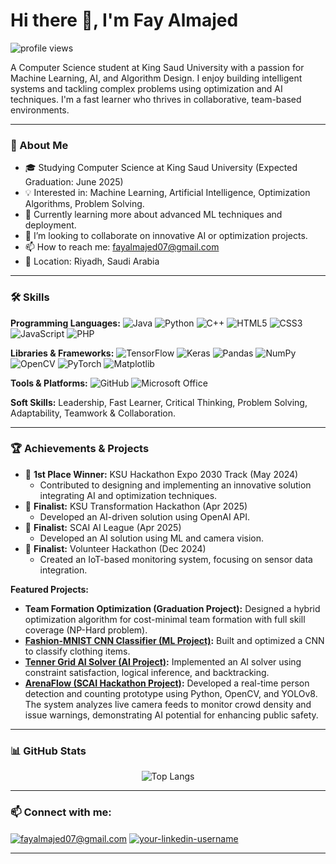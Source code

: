 # Hi there 👋, I'm Fay Almajed 

<p align="left"> <img src="https://komarev.com/ghpvc/?username=mimihime0&label=Profile%20views&color=0e75b6&style=flat" alt="profile views" /> </p>

A Computer Science student at King Saud University with a passion for Machine Learning, AI, and Algorithm Design. I enjoy building intelligent systems and tackling complex problems using optimization and AI techniques. I'm a fast learner who thrives in collaborative, team-based environments.

---

### 🚀 About Me

* 🎓 Studying Computer Science at King Saud University (Expected Graduation: June 2025) 
* 💡 Interested in: Machine Learning, Artificial Intelligence, Optimization Algorithms, Problem Solving.
* 🌱 Currently learning more about advanced ML techniques and deployment.
* 👯 I’m looking to collaborate on innovative AI or optimization projects.
* 📫 How to reach me: fayalmajed07@gmail.com 
* 📍 Location: Riyadh, Saudi Arabia 

---

### 🛠️ Skills

**Programming Languages:**
![Java](https://img.shields.io/badge/Java-ED8B00?style=for-the-badge&logo=openjdk&logoColor=white)
![Python](https://img.shields.io/badge/Python-3776AB?style=for-the-badge&logo=python&logoColor=white)
![C++](https://img.shields.io/badge/C%2B%2B-00599C?style=for-the-badge&logo=c%2B%2B&logoColor=white)
![HTML5](https://img.shields.io/badge/HTML5-E34F26?style=for-the-badge&logo=html5&logoColor=white)
![CSS3](https://img.shields.io/badge/CSS3-1572B6?style=for-the-badge&logo=css3&logoColor=white)
![JavaScript](https://img.shields.io/badge/JavaScript-F7DF1E?style=for-the-badge&logo=javascript&logoColor=black)
![PHP](https://img.shields.io/badge/PHP-777BB4?style=for-the-badge&logo=php&logoColor=white)

**Libraries & Frameworks:**
![TensorFlow](https://img.shields.io/badge/TensorFlow-%23FF6F00.svg?style=for-the-badge&logo=TensorFlow&logoColor=white)
![Keras](https://img.shields.io/badge/Keras-%23D00000.svg?style=for-the-badge&logo=Keras&logoColor=white)
![Pandas](https://img.shields.io/badge/pandas-%23150458.svg?style=for-the-badge&logo=pandas&logoColor=white)
![NumPy](https://img.shields.io/badge/numpy-%23013243.svg?style=for-the-badge&logo=numpy&logoColor=white)
![OpenCV](https://img.shields.io/badge/OpenCV-272822?style=for-the-badge&logo=opencv&logoColor=white)
![PyTorch](https://img.shields.io/badge/PyTorch-%23EE4C2C.svg?style=for-the-badge&logo=PyTorch&logoColor=white)
![Matplotlib](https://img.shields.io/badge/Matplotlib-%23ffffff.svg?style=for-the-badge&logo=Matplotlib&logoColor=black)

**Tools & Platforms:**
![GitHub](https://img.shields.io/badge/GitHub-100000?style=for-the-badge&logo=github&logoColor=white)
![Microsoft Office](https://img.shields.io/badge/Microsoft_Office-D83B01?style=for-the-badge&logo=microsoft-office&logoColor=white)

**Soft Skills:**
Leadership, Fast Learner, Critical Thinking, Problem Solving, Adaptability, Teamwork & Collaboration.

---

### 🏆 Achievements & Projects

* 🥇 **1st Place Winner:** KSU Hackathon Expo 2030 Track (May 2024) 
    * Contributed to designing and implementing an innovative solution integrating AI and optimization techniques. 
* 🏅 **Finalist:** KSU Transformation Hackathon (Apr 2025) 
    * Developed an AI-driven solution using OpenAI API. 
* 🏅 **Finalist:** SCAI AI League (Apr 2025)
    * Developed an AI solution using ML and camera vision.
* 🏅 **Finalist:** Volunteer Hackathon (Dec 2024) 
    * Created an IoT-based monitoring system, focusing on sensor data integration. 

**Featured Projects:**

* **Team Formation Optimization (Graduation Project):** Designed a hybrid optimization algorithm for cost-minimal team formation with full skill coverage (NP-Hard problem). 
* **[Fashion-MNIST CNN Classifier (ML Project)](https://github.com/mimihime0/CNN-Fashion-MNIST-Classifier):** Built and optimized a CNN to classify clothing items. 
* **[Tenner Grid AI Solver (AI Project)](https://github.com/mimihime0/Tenner-Grid-Solver):** Implemented an AI solver using constraint satisfaction, logical inference, and backtracking.
* **[ArenaFlow (SCAI Hackathon Project)](https://github.com/mimihime0/ArenaFlow):** Developed a real-time person detection and counting prototype using Python, OpenCV, and YOLOv8. The system analyzes live camera feeds to monitor crowd density and issue warnings, demonstrating AI potential for enhancing public safety.

---

### 📊 GitHub Stats

<p align="center">
  <img src="https://github-readme-stats.vercel.app/api/top-langs/?username=mimihime0&layout=compact&theme=radical&langs_count=10" alt="Top Langs">
</p>

---

### 📫 Connect with me:

<p align="left">
<a href="mailto:fayalmajed07@gmail.com" target="blank"><img align="center" src="https://img.shields.io/badge/Gmail-D14836?style=for-the-badge&logo=gmail&logoColor=white" alt="fayalmajed07@gmail.com" /></a> 
<a href="https://www.linkedin.com/in/fay-almajed-0067182b8/" target="blank"><img align="center" src="https://img.shields.io/badge/LinkedIn-0077B5?style=for-the-badge&logo=linkedin&logoColor=white" alt="your-linkedin-username" /></a>
</p>

---
